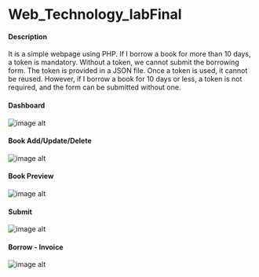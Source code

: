 # Web_Technology_labFinal
#### Description
It is a simple webpage using PHP. If I borrow a book for more than 10 days, a token is mandatory. Without a token, we cannot submit the borrowing form.
The token is provided in a JSON file. Once a token is used, it cannot be reused. However, if I borrow a book for 10 days or less, a token is not required, and the form can be submitted without one.
#### Dashboard
![image alt](https://github.com/muzahidulsaki/Web_Technology_labFinal/blob/main/images/img1.jpg?raw=true)

#### Book Add/Update/Delete
![image alt](https://github.com/muzahidulsaki/Web_Technology_labFinal/blob/main/images/img2.jpg?raw=true)

#### Book Preview
![image alt](https://github.com/muzahidulsaki/Web_Technology_labFinal/blob/main/images/img3.jpg?raw=true)

#### Submit
![image alt](https://github.com/muzahidulsaki/Web_Technology_labFinal/blob/main/images/img4.jpg?raw=true)

#### Borrow - Invoice 
![image alt](https://github.com/muzahidulsaki/Web_Technology_labFinal/blob/main/images/img5.jpg?raw=true)
